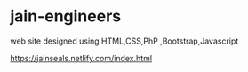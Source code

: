 # jain-engineers
web site designed using HTML,CSS,PhP ,Bootstrap,Javascript


https://jainseals.netlify.com/index.html
